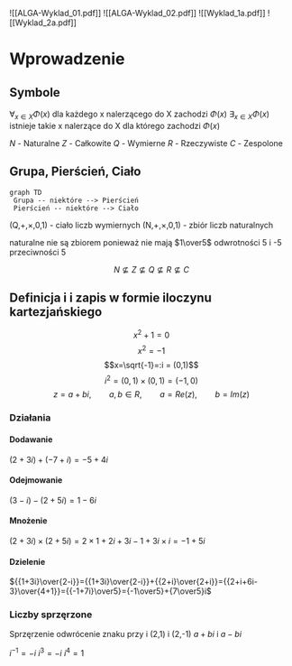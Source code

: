 ![[ALGA-Wyklad_01.pdf]]
![[ALGA-Wyklad_02.pdf]]
![[Wyklad_1a.pdf]]
![[Wyklad_2a.pdf]]
# Wprowadzenie
## Symbole
$\forall_{x \in X}\Phi(x)$ dla każdego x nalerzącego do X zachodzi $\Phi(x)$
$\exists_{x\in X} \Phi(x)$ istnieje takie x nalerzące do X dla którego zachodzi $\Phi(x)$

$N$ - Naturalne
$Z$ - Całkowite
$Q$ - Wymierne
$R$ - Rzeczywiste
$C$ - Zespolone

## Grupa, Pierścień, Ciało
```mermaid
graph TD
 Grupa -- niektóre --> Pierścień
 Pierścień -- niektóre --> Ciało
```

(Q,+,$\times$,0,1) - ciało liczb wymiernych
(N,+,$\times$,0,1) - zbiór liczb naturalnych

naturalne nie są zbiorem ponieważ nie mają $1\over5$ odwrotności 5 i -5 przeciwności 5

$$N\not\subseteq Z\not\subseteq Q\not\subseteq R\not\subseteq C$$

## Definicja i i zapis w formie iloczynu kartezjańskiego
$$x^2+1=0$$
$$x^2=-1$$
$$x=\sqrt{-1}=:i = (0,1)$$
$$i^2=(0,1)\times(0,1)=(-1,0)$$
$$z = a + bi,\qquad a,b\in R, \qquad a=Re(z), \qquad b=Im(z)$$
### Działania
#### Dodawanie
$(2+3i)+(-7+i)=-5+4i$
#### Odejmowanie
$(3-i)-(2+5i)=1-6i$
#### Mnożenie
$(2+3i)\times(2+5i)=2\times1+2i+3i-1+3i\times i = -1+5i$
#### Dzielenie
${{1+3i}\over{2-i}}={{1+3i}\over{2-i}}+{{2+i}\over{2+i}}={{2+i+6i-3}\over{4+1}}={{-1+7i}\over5}={-1\over5}+{7\over5}i$

### Liczby sprzęrzone
Sprzęrzenie odwrócenie znaku przy i
(2,1) i (2,-1) 
$a+bi$ i $a-bi$

$i^{-1}=-i$
$i^3=-i$
$i^4=1$
